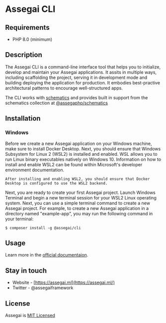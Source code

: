 # Assegai CLI

## Requirements
- PHP 8.0 (minimum)

## Description

The Assegai CLI is a command-line interface tool that helps you to initialize, develop and maintain your Assegai applications. It assits in multiple ways, including scaffolding the project, serving it in development mode and building deploying the application for production. It embodies best-practive architectural patterns to encourage well-structured apps.

The CLI works with [schematics][schematics] and provides built in support from the schematics collection at [@assegaphp/schematics](https://github.com/assegai-php/schematics)

## Installation
### Windows
Before we create a new Assegai application on your Windows machine, make sure to install Docker Desktop. Next, you should ensure that Windows Subsystem for Linux 2 (WSL2) is installed and enabled. WSL allows you to run Linux binary executables natively on Windows 10. Information on how to install and enable WSL2 can be found within Microsoft's developer environment documentation.

    After installing and enabling WSL2, you should ensure that Docker Desktop is configured to use the WSL2 backend.

Next, you are ready to create your first Assegai project. Launch Windows Terminal and begin a new terminal session for your WSL2 Linux operating system. Next, you can use a simple terminal command to create a new Assegai project. For example, to create a new Assegai application in a directory named "example-app", you may run the following command in your terminal:

```$ composer install -g @assegai/cli```

## Usage
Learn more in the [official documentaion](https://docs.assegai.ml/cli/overview).

## Stay in touch
- Website - [https://assegai.ml](https://assegai.ml/)
- Twitter - @assegaiframework
## License
Assegai is [MIT Licensed](#LICENSE)

[schematics]: https://github.com/angular/angular-cli/tree/master/packages/angular_devkit/schematics